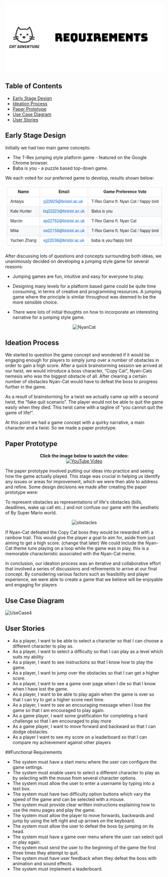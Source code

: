 <p align="center">
  <img src="Images/requirements.png" alt="logo-black">
</p>


## Table of Contents
- [Early Stage Design](#early-stage-design)
- [Ideation Process](#ideation-process)
- [Paper Prototype](#paper-prototype)
- [Use Case Diagram](#use-case-diagram)
- [User Stories](#user-stories)


## Early Stage Design

Initially we had two main game concepts: 
- The T-Rex jumping style platform game - featured on the Google Chrome browser.
- Baba is you - a puzzle based top-down game. 

We each voted for our preferred game to develop, results shown below:

<img src="/Diagrams/GameVote.png" width="550" height="200"><br>

After discussing lots of questions and concepts surrounding both ideas, we unanimously decided on developing a jumping style game for several reasons: 

- Jumping games are fun, intuitive and easy for everyone to play.

- Designing many levels for a platform based game could be quite time consuming, in terms of creative and programming resources. A jumping game where the principle is similar throughout was deemed to be the more sensible choice.

- There were lots of initial thoughts on how to incorporate an interesting narrative for a jumping style game.


<p align="center">
  <img src="https://user-images.githubusercontent.com/115186584/234689697-6ecf1f8d-f2ec-44e4-b69c-aa45948c992e.gif" alt="NyanCat">
</p>

## Ideation Process
We started to question the game concept and wondered if it would be engaging enough for players to simply jump over a number of obstacles in order to gain a high score. After a quick brainstorming session we arrived at our twist, we would introduce a boss character, “Copy Cat”, Nyan-Cats nemesis who was the biggest obstacle of all. After clearing a certain number of obstacles Nyan-Cat would have to defeat the boss to progress further in the game.

As a result of brainstorming for a twist we actually came up with a second twist, the “fake quit scenario”. The player would not be able to quit the game easily when they died. This twist came with a tagline of “you cannot quit the game of life!”.

At this point we had a game concept with a quirky narrative, a main character and a twist. So we made a paper prototype.


## Paper Prototype

<p align="center">
  <b>Click the image below to watch the video:</b><br>
  <a href="https://www.youtube.com/watch?v=H8TkaA0i4RQ">
    <img src="https://img.youtube.com/vi/H8TkaA0i4RQ/0.jpg" alt="YouTube Video">
  </a>
</p>

The paper prototype involved putting our ideas into practice and seeing how the game actually played. This stage was crucial in helping us identify any issues or areas for improvement, which we were then able to address and refine. Some design decisions we made after creating the paper prototype were:

To represent obstacles as representations of life's obstacles (bills, deadlines, wake up call etc..) and not confuse our game with the aesthetic of By Super Mario world.

<div align="center">

![obstacles](https://user-images.githubusercontent.com/115186584/234699042-85274579-3e91-49ca-a159-88e5e6103487.gif)

</div>

If Nyan-Cat defeated the Copy Cat boss they would be rewarded with a rainbow trail. This would give the player a goal to aim for, aside from just aiming to get a high score. (change that later)
We could include the Nyan-Cat theme tune playing on a loop while the game was in play, this is a memorable characteristic associated with the Nyan-Cat meme.

In conclusion, our ideation process was an iterative and collaborative effort that involved a series of discussions and refinements to arrive at our final concept. By considering various factors such as feasibility and player experience, we were able to create a game that we believe will be enjoyable and engaging for players


## Use Case Diagram

![UseCase4](https://user-images.githubusercontent.com/115186584/234690970-902fc3c5-fa82-404a-8788-e5ccccc5ef87.png)

## User Stories
- As a player, I want to be able to select a character so that I can choose a different character to play as.
- As a player, I want to select a difficulty so that I can play as a level which suits my ability
- As a player, I want to see instructions so that I  know how to play the game.
- As a player, I want to jump over the obstacles so that I can get a higher score.
- As a player, I want to see a game over page when I die so that I know when I have lost the game.
- As a player, I want to be able to play again when the game is over so that I can try to get a higher score next time.
- As a player, I want to see an encouraging message when I lose the game so that I am encouraged to play again.
- As a game player, I want some gratification for completing a hard challenge so that I am encouraged to play more
- As a game player, I want to move forward and backward so that I can dodge obstacles.
- As a player I want to see my score on a leaderboard so that I can compare my achievement against other players

##Functional Requirements
- The system must have a start menu where the user can configure the game settings.
- The system must enable users to select a different character to play as by selecting with the mouse from several character options.
- The system must allow the user to enter a username by typing into a text box.
- The system must have two difficulty option buttons which vary the speed of the game and can be selected with a mouse.
- The system must provide clear written instructions explaining how to use the menu pages and play the game.
- The system must allow the player to move forwards, backwards and jump by using the left right and up arrows on the keyboard.
- The system must allow the user to defeat the boss by jumping on its head.
- The system must have a game over menu where the user can select quit or play again.
- The system must send the user to the beginning of the game the first three times they attempt to quit.
- The system must have user feedback when they defeat the boss with animation and sound effects.
- The system must implement a leaderboard.


